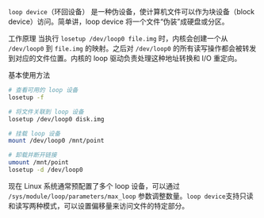 `loop device`（环回设备） 是一种伪设备，使计算机文件可以作为块设备（block device）访问。简单讲，loop device 将一个文件“伪装”成硬盘或分区。

工作原理
当执行 `losetup /dev/loop0 file.img` 时，内核会创建一个从 `/dev/loop0` 到 `file.img` 的映射。之后对 `/dev/loop0` 的所有读写操作都会被转发到对应的文件位置。内核的 loop 驱动负责处理这种地址转换和 I/O 重定向。

基本使用方法
```bash
# 查看可用的 loop 设备
losetup -f

# 将文件关联到 loop 设备
losetup /dev/loop0 disk.img

# 挂载 loop 设备
mount /dev/loop0 /mnt/point

# 卸载并断开链接
umount /mnt/point
losetup -d /dev/loop0
```

现在 Linux 系统通常预配置了多个 loop 设备，可以通过 `/sys/module/loop/parameters/max_loop` 参数调整数量。`loop device`支持只读和读写两种模式，可以设置偏移量来访问文件的特定部分。







